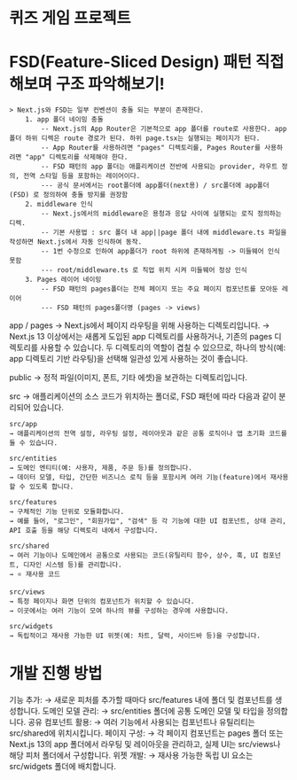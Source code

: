 # 퀴즈 게임 프로젝트

# FSD(Feature-Sliced Design) 패턴 직접 해보며 구조 파악해보기!
	> Next.js와 FSD는 일부 컨벤션이 충돌 되는 부분이 존재한다.
		1. app 폴더 네이밍 충돌
			-- Next.js의 App Router은 기본적으로 app 폴더를 route로 사용한다. app 폴더 하위 디렉은 route 경로가 된다. 하위 page.tsx는 실행되는 페이지가 된다.
			-- App Router를 사용하려면 "pages" 디렉토리를, Pages Router를 사용하려면 "app" 디렉토리를 삭제해야 한다.
			-- FSD 패턴의 app 폴더는 애플리케이션 전반에 사용되는 provider, 라우트 정의, 전역 스타일 등을 포함하는 레이어이다.
			--- 공식 문서에서는 root폴더에 app폴더(next용) / src폴더에 app폴더(FSD) 로 정의하여 충돌 방지를 권장함
		2. middleware 인식
			-- Next.js에서의 middleware은 용청과 응답 사이에 실행되는 로직 정의하는 디렉.
			-- 기본 사용법 : src 폴더 내 app||page 폴더 내에 middleware.ts 파일을 작성하면 Next.js에서 자동 인식하여 동작.
			-- 1번 수정으로 인하여 app폴더가 root 하위에 존재하게됨 -> 미들웨어 인식 못함
			--- root/middleware.ts 로 직업 위치 시켜 미들웨어 정상 인식
		3. Pages 레이어 네이밍
			-- FSD 패턴의 pages폴더는 전체 페이지 또는 주요 페이지 컴포넌트를 모아둔 레이어
			--- FSD 패턴의 pages폴더명 (pages -> views) 


app / pages
→ Next.js에서 페이지 라우팅을 위해 사용하는 디렉토리입니다.
→ Next.js 13 이상에서는 새롭게 도입된 app 디렉토리를 사용하거나, 기존의 pages 디렉토리를 사용할 수 있습니다. 두 디렉토리의 역할이 겹칠 수 있으므로, 하나의 방식(예: app 디렉토리 기반 라우팅)을 선택해 일관성 있게 사용하는 것이 좋습니다.

public
→ 정적 파일(이미지, 폰트, 기타 에셋)을 보관하는 디렉토리입니다.

src
→ 애플리케이션의 소스 코드가 위치하는 폴더로, FSD 패턴에 따라 다음과 같이 분리되어 있습니다.

	src/app  
	→ 애플리케이션의 전역 설정, 라우팅 설정, 레이아웃과 같은 공통 로직이나 앱 초기화 코드를 둘 수 있습니다.

	src/entities
	→ 도메인 엔티티(예: 사용자, 제품, 주문 등)를 정의합니다.
	→ 데이터 모델, 타입, 간단한 비즈니스 로직 등을 포함시켜 여러 기능(feature)에서 재사용할 수 있도록 합니다.

	src/features
	→ 구체적인 기능 단위로 모듈화합니다.
	→ 예를 들어, "로그인", "회원가입", "검색" 등 각 기능에 대한 UI 컴포넌트, 상태 관리, API 호출 등을 해당 디렉토리 내에서 구성합니다.

	src/shared
	→ 여러 기능이나 도메인에서 공통으로 사용되는 코드(유틸리티 함수, 상수, 훅, UI 컴포넌트, 디자인 시스템 등)를 관리합니다.
	→ ⭐ 재사용 코드

	src/views
	→ 특정 페이지나 화면 단위의 컴포넌트가 위치할 수 있습니다.
	→ 이곳에서는 여러 기능이 모여 하나의 뷰를 구성하는 경우에 사용합니다.

	src/widgets
	→ 독립적이고 재사용 가능한 UI 위젯(예: 차트, 달력, 사이드바 등)을 구성합니다.


# 개발 진행 방법
기능 추가:
	→ 새로운 피처를 추가할 때마다 src/features 내에 폴더 및 컴포넌트를 생성합니다.
도메인 모델 관리:
	→ src/entities 폴더에 공통 도메인 모델 및 타입을 정의합니다.
공유 컴포넌트 활용:
	→ 여러 기능에서 사용되는 컴포넌트나 유틸리티는 src/shared에 위치시킵니다.
페이지 구성:
	→ 각 페이지 컴포넌트는 pages 폴더 또는 Next.js 13의 app 폴더에서 라우팅 및 레이아웃을 관리하고, 실제 UI는 src/views나 해당 피처 폴더에서 구성합니다.
위젯 개발:
	→ 재사용 가능한 독립 UI 요소는 src/widgets 폴더에 배치합니다.